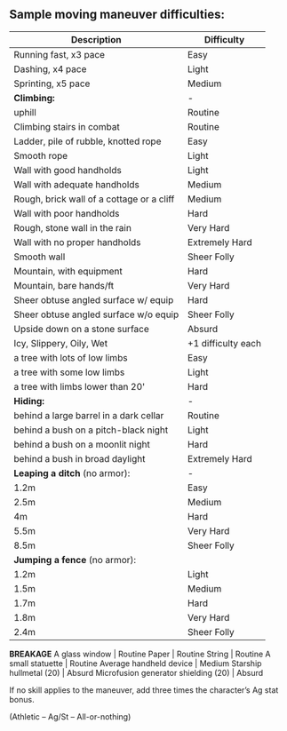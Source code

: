 ## Sample moving maneuver difficulties:


| Description | Difficulty |
| --- | --- |
| Running fast, x3 pace | Easy |
Dashing, x4 pace | Light
Sprinting, x5 pace |	Medium
**Climbing:** | -
uphill | Routine
Climbing stairs in combat | Routine
Ladder, pile of rubble, knotted rope | Easy
Smooth rope | Light
Wall with good handholds | Light
Wall with adequate handholds | Medium
Rough, brick wall of a cottage or a cliff | Medium
Wall with poor handholds | Hard
Rough, stone wall in the rain | Very Hard
Wall with no proper handholds | Extremely Hard
Smooth wall | Sheer Folly
Mountain, with equipment | Hard
Mountain, bare hands/ft | Very Hard
Sheer obtuse angled surface w/ equip | Hard
Sheer obtuse angled surface w/o equip | Sheer Folly
Upside down on a stone surface | Absurd
Icy, Slippery, Oily, Wet |  +1 difficulty each
a tree with lots of low limbs | Easy
a tree with some low limbs | Light
a tree with limbs lower than 20' | Hard
**Hiding:** | -
behind a large barrel in a dark cellar | Routine
behind a bush on a pitch-black night | Light
behind a bush on a moonlit night | Hard
behind a bush in broad daylight | Extremely Hard
**Leaping a ditch** (no armor): | -
1.2m | Easy
2.5m | Medium
4m | Hard
5.5m | Very Hard
8.5m | Sheer Folly
**Jumping a fence** (no armor): |
1.2m | Light
1.5m | Medium
1.7m | Hard
1.8m | Very Hard
2.4m | Sheer Folly
**BREAKAGE**
A glass window | Routine
Paper | Routine
String | Routine
A small statuette | Routine
Average handheld device | Medium
Starship hullmetal (20) | Absurd
Microfusion generator shielding (20) | Absurd

If no skill applies to the maneuver, add three times the character’s Ag stat bonus.

(Athletic – Ag/St – All-or-nothing)
